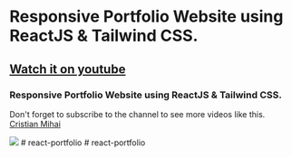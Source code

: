 # Responsive Portfolio Website using ReactJS & Tailwind CSS.
## [Watch it on youtube](https://www.youtube.com/watch?v=mfpEn52dD5k)
### Responsive Portfolio Website using ReactJS & Tailwind CSS.
Don't forget to subscribe to the channel to see more videos like this. [Cristian Mihai](https://www.youtube.com/channel/UC5dPmW7ZTsLyIqd-M4cs8EA)

![](preview.png)
#   r e a c t - p o r t f o l i o  
 #   r e a c t - p o r t f o l i o  
 
